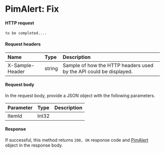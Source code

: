 # PimAlert: Fix


#### HTTP request
<!-- { "blockType": "ignored" } -->
```http
to be completed....
```
#### Request headers
| Name       | Type | Description|
|:---------------|:--------|:----------|
| X-Sample-Header  | string  | Sample of how the HTTP headers used by the API could be displayed.|

#### Request body
In the request body, provide a JSON object with the following parameters.

| Parameter	   | Type	|Description|
|:---------------|:--------|:----------|
|ItemId|Int32||

#### Response
If successful, this method returns `200, OK` response code and [PimAlert](../resources/pimalert.md) object in the response body.
